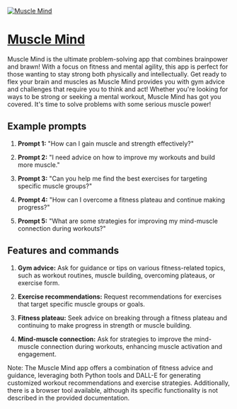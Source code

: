 [![Muscle Mind](https://files.oaiusercontent.com/file-V6tQ3B5udysJtLjD9sAUVosL?se=2123-10-17T05%3A29%3A53Z&sp=r&sv=2021-08-06&sr=b&rscc=max-age%3D31536000%2C%20immutable&rscd=attachment%3B%20filename%3D04152fc4-56e5-4d3a-a46d-b2d18f2a17c9.png&sig=CdL6es5apq5PApol/Wj84Fr33d5bLEQNPS32T21OFSg%3D)](https://chat.openai.com/g/g-CU0YY5Tip-muscle-mind)

# [Muscle Mind](https://chat.openai.com/g/g-CU0YY5Tip-muscle-mind)

Muscle Mind is the ultimate problem-solving app that combines brainpower and brawn! With a focus on fitness and mental agility, this app is perfect for those wanting to stay strong both physically and intellectually. Get ready to flex your brain and muscles as Muscle Mind provides you with gym advice and challenges that require you to think and act! Whether you're looking for ways to be strong or seeking a mental workout, Muscle Mind has got you covered. It's time to solve problems with some serious muscle power!

## Example prompts

1. **Prompt 1:** "How can I gain muscle and strength effectively?"

2. **Prompt 2:** "I need advice on how to improve my workouts and build more muscle."

3. **Prompt 3:** "Can you help me find the best exercises for targeting specific muscle groups?"

4. **Prompt 4:** "How can I overcome a fitness plateau and continue making progress?"

5. **Prompt 5:** "What are some strategies for improving my mind-muscle connection during workouts?"

## Features and commands

1. **Gym advice:** Ask for guidance or tips on various fitness-related topics, such as workout routines, muscle building, overcoming plateaus, or exercise form.

2. **Exercise recommendations:** Request recommendations for exercises that target specific muscle groups or goals.

3. **Fitness plateau:** Seek advice on breaking through a fitness plateau and continuing to make progress in strength or muscle building.

4. **Mind-muscle connection:** Ask for strategies to improve the mind-muscle connection during workouts, enhancing muscle activation and engagement.

Note: The Muscle Mind app offers a combination of fitness advice and guidance, leveraging both Python tools and DALL-E for generating customized workout recommendations and exercise strategies. Additionally, there is a browser tool available, although its specific functionality is not described in the provided documentation.